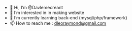 - 👋 Hi, I’m @Davlemecreant
- 👀 I’m interested in  in making website
- 🌱 I’m currently learning back-end (mysql/php/framework)
- 📫 How to reach me : dleoraymond@gmail.com

<!---
Davlemecreant/Davlemecreant is a ✨ special ✨ repository because its `README.md` (this file) appears on your GitHub profile.
You can click the Preview link to take a look at your changes.
--->

